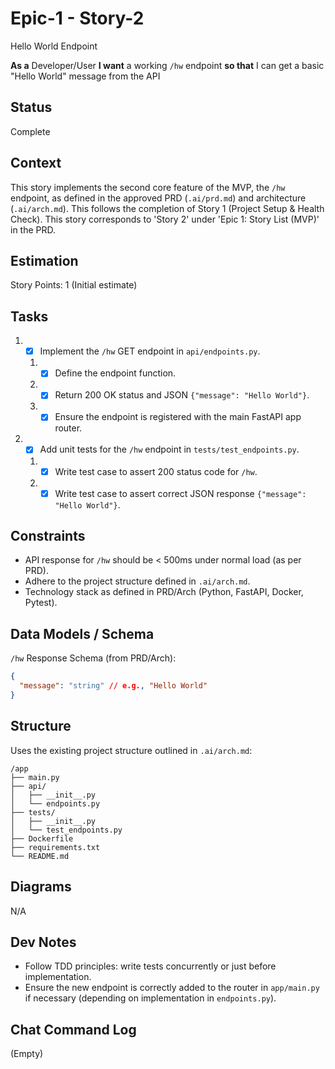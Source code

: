 # Epic-1 - Story-2
Hello World Endpoint

**As a** Developer/User
**I want** a working `/hw` endpoint
**so that** I can get a basic "Hello World" message from the API

## Status

Complete

## Context

This story implements the second core feature of the MVP, the `/hw` endpoint, as defined in the approved PRD (`.ai/prd.md`) and architecture (`.ai/arch.md`). This follows the completion of Story 1 (Project Setup & Health Check). This story corresponds to 'Story 2' under 'Epic 1: Story List (MVP)' in the PRD.

## Estimation

Story Points: 1 (Initial estimate)

## Tasks

1.  - [x] Implement the `/hw` GET endpoint in `api/endpoints.py`.
    1.  - [x] Define the endpoint function.
    2.  - [x] Return 200 OK status and JSON `{"message": "Hello World"}`.
    3.  - [x] Ensure the endpoint is registered with the main FastAPI app router.
2.  - [x] Add unit tests for the `/hw` endpoint in `tests/test_endpoints.py`.
    1.  - [x] Write test case to assert 200 status code for `/hw`.
    2.  - [x] Write test case to assert correct JSON response `{"message": "Hello World"}`.

## Constraints

- API response for `/hw` should be < 500ms under normal load (as per PRD).
- Adhere to the project structure defined in `.ai/arch.md`.
- Technology stack as defined in PRD/Arch (Python, FastAPI, Docker, Pytest).

## Data Models / Schema

`/hw` Response Schema (from PRD/Arch):
```json
{
  "message": "string" // e.g., "Hello World"
}
```

## Structure

Uses the existing project structure outlined in `.ai/arch.md`:
```
/app
├── main.py
├── api/
│   ├── __init__.py
│   └── endpoints.py
├── tests/
│   ├── __init__.py
│   └── test_endpoints.py
├── Dockerfile
├── requirements.txt
└── README.md
```

## Diagrams

N/A

## Dev Notes

- Follow TDD principles: write tests concurrently or just before implementation.
- Ensure the new endpoint is correctly added to the router in `app/main.py` if necessary (depending on implementation in `endpoints.py`).

## Chat Command Log

(Empty) 
